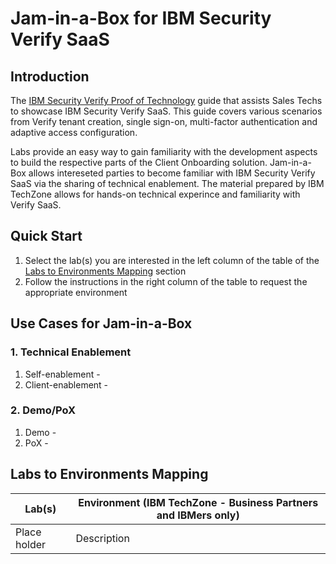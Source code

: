 # Jam-in-a-Box for IBM Security Verify SaaS


## Introduction

The [IBM Security Verify Proof of Technology](https://ibm.seismic.com/app?ContentId=510d65b5-e15c-4e55-b011-1afeaeaf9789) guide that assists Sales Techs to showcase IBM Security Verify SaaS.
This guide covers various scenarios from Verify tenant creation, single sign-on, multi-factor authentication and adaptive access configuration. 

Labs provide an easy way to gain familiarity with the development aspects to build the respective parts of the Client Onboarding solution.
Jam-in-a-Box allows intereseted parties to become familiar with IBM Security Verify SaaS via the sharing of technical enablement. The material prepared by IBM TechZone allows for hands-on technical experince and familiarity with Verify SaaS.



## Quick Start

1. Select the lab(s) you are interested in the left column of the table of the [Labs to Environments Mapping](#labs-to-environments-mapping) section
2. Follow the instructions in the right column of the table to request the appropriate environment


## Use Cases for Jam-in-a-Box

### 1. Technical Enablement

1. Self-enablement - 
2. Client-enablement - 

### 2. Demo/PoX

1. Demo - 
2. PoX - 

## Labs to Environments Mapping

| Lab(s)                                                       | Environment (IBM TechZone - Business Partners and IBMers only) |
| ------------------------------------------------------------ | ------------------------------------------------------------ |
Place holder | Description
